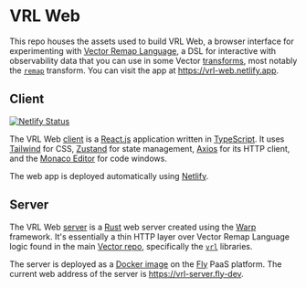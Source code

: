 # VRL Web

This repo houses the assets used to build VRL Web, a browser interface for experimenting with
[Vector Remap Language][vrl], a DSL for interactive with observability data that you can use in some
Vector [transforms], most notably the [`remap`][remap] transform. You can visit the app at
https://vrl-web.netlify.app.

## Client

[![Netlify Status](https://api.netlify.com/api/v1/badges/da078a1c-a658-4e9b-9467-262b4d3afe9b/deploy-status)](https://app.netlify.com/sites/vrl-web/deploys)

The VRL Web [client] is a [React.js][react] application written in [TypeScript]. It uses [Tailwind]
for CSS, [Zustand] for state management, [Axios] for its HTTP client, and the [Monaco
Editor][monaco] for code windows.

The web app is deployed automatically using [Netlify].

## Server

The VRL Web [server] is a [Rust] web server created using the [Warp] framework. It's essentially a
thin HTTP layer over Vector Remap Language logic found in the main [Vector repo][repo], specifically
the [`vrl`][vrl_lib] libraries.

The server is deployed as a [Docker image][dockerfile] on the [Fly] PaaS platform. The current web
address of the server is https://vrl-server.fly-dev.

[axios]: https://axios-http.com
[client]: ./vrl-web-client
[dockerfile]: ./vrl-web-server-warp/Dockerfile
[fly]: https://fly.io
[monaco]: https://microsoft.github.io/monaco-editor
[netlify]: https://netlify.com
[react]: https://reactjs.org
[remap]: https://vector.dev/docs/reference/configuration/transforms/remap
[repo]: https://github.com/vectordotdev/vector
[rust]: https://rust-lang.org
[server]: ./vrl-web-server-warp
[tailwind]: https://tailwindcss.com
[transforms]: https://vector.dev/docs/reference/configuration/transforms
[typescript]: https://typescriptlang.org
[vrl]: https://vrl.dev
[vrl_lib]: https://github.com/vectordotdev/vector/tree/master/lib/vrl
[warp]: https://github.com/seanmonstar/warp
[zustand]: https://zustand.surge.sh
